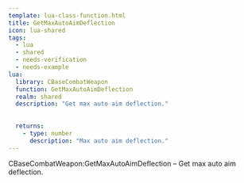 ```yaml
---
template: lua-class-function.html
title: GetMaxAutoAimDeflection
icon: lua-shared
tags:
  - lua
  - shared
  - needs-verification
  - needs-example
lua:
  library: CBaseCombatWeapon
  function: GetMaxAutoAimDeflection
  realm: shared
  description: "Get max auto aim deflection."
  
  
  returns:
    - type: number
      description: "Max auto aim deflection."
---
```


<div class="lua__search__keywords">
CBaseCombatWeapon:GetMaxAutoAimDeflection &#x2013; Get max auto aim deflection.
</div>
